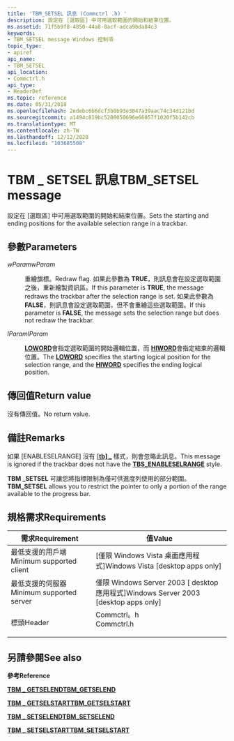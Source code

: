 ```yaml
---
title: 'TBM_SETSEL 訊息 (Commctrl .h) '
description: 設定在 [選取區] 中可用選取範圍的開始和結束位置。
ms.assetid: 71f5b9f8-4850-44a8-8acf-adca9bda84c3
keywords:
- TBM_SETSEL message Windows 控制項
topic_type:
- apiref
api_name:
- TBM_SETSEL
api_location:
- Commctrl.h
api_type:
- HeaderDef
ms.topic: reference
ms.date: 05/31/2018
ms.openlocfilehash: 2edebc6b6dcf3b0b93e3047a39aac74c34d121bd
ms.sourcegitcommit: a1494c819bc5200050696e66057f1020f5b142cb
ms.translationtype: MT
ms.contentlocale: zh-TW
ms.lasthandoff: 12/12/2020
ms.locfileid: "103685508"
---
```

# <a name="tbm_setsel-message"></a><span data-ttu-id="241dc-104">TBM \_ SETSEL 訊息</span><span class="sxs-lookup"><span data-stu-id="241dc-104">TBM\_SETSEL message</span></span>

<span data-ttu-id="241dc-105">設定在 [選取區] 中可用選取範圍的開始和結束位置。</span><span class="sxs-lookup"><span data-stu-id="241dc-105">Sets the starting and ending positions for the available selection range in a trackbar.</span></span>

## <a name="parameters"></a><span data-ttu-id="241dc-106">參數</span><span class="sxs-lookup"><span data-stu-id="241dc-106">Parameters</span></span>

<dl> <dt>

<span data-ttu-id="241dc-107">*wParam*</span><span class="sxs-lookup"><span data-stu-id="241dc-107">*wParam*</span></span> 
</dt> <dd>

<span data-ttu-id="241dc-108">重繪旗標。</span><span class="sxs-lookup"><span data-stu-id="241dc-108">Redraw flag.</span></span> <span data-ttu-id="241dc-109">如果此參數為 **TRUE**，則訊息會在設定選取範圍之後，重新繪製資訊區。</span><span class="sxs-lookup"><span data-stu-id="241dc-109">If this parameter is **TRUE**, the message redraws the trackbar after the selection range is set.</span></span> <span data-ttu-id="241dc-110">如果此參數為 **FALSE**，則訊息會設定選取範圍，但不會重繪這些選取範圍。</span><span class="sxs-lookup"><span data-stu-id="241dc-110">If this parameter is **FALSE**, the message sets the selection range but does not redraw the trackbar.</span></span>

</dd> <dt>

<span data-ttu-id="241dc-111">*lParam*</span><span class="sxs-lookup"><span data-stu-id="241dc-111">*lParam*</span></span> 
</dt> <dd>

<span data-ttu-id="241dc-112">[**LOWORD**](/previous-versions/windows/desktop/legacy/ms632659(v=vs.85))會指定選取範圍的開始邏輯位置，而 [**HIWORD**](/previous-versions/windows/desktop/legacy/ms632657(v=vs.85))會指定結束的邏輯位置。</span><span class="sxs-lookup"><span data-stu-id="241dc-112">The [**LOWORD**](/previous-versions/windows/desktop/legacy/ms632659(v=vs.85)) specifies the starting logical position for the selection range, and the [**HIWORD**](/previous-versions/windows/desktop/legacy/ms632657(v=vs.85)) specifies the ending logical position.</span></span>

</dd> </dl>

## <a name="return-value"></a><span data-ttu-id="241dc-113">傳回值</span><span class="sxs-lookup"><span data-stu-id="241dc-113">Return value</span></span>

<span data-ttu-id="241dc-114">沒有傳回值。</span><span class="sxs-lookup"><span data-stu-id="241dc-114">No return value.</span></span>

## <a name="remarks"></a><span data-ttu-id="241dc-115">備註</span><span class="sxs-lookup"><span data-stu-id="241dc-115">Remarks</span></span>

<span data-ttu-id="241dc-116">如果 [ENABLESELRANGE] 沒有 [ [**tb] \_**](trackbar-control-styles.md) 樣式，則會忽略此訊息。</span><span class="sxs-lookup"><span data-stu-id="241dc-116">This message is ignored if the trackbar does not have the [**TBS\_ENABLESELRANGE**](trackbar-control-styles.md) style.</span></span>

<span data-ttu-id="241dc-117">**TBM \_SETSEL** 可讓您將指標限制為僅可供進度列使用的部分範圍。</span><span class="sxs-lookup"><span data-stu-id="241dc-117">**TBM\_SETSEL** allows you to restrict the pointer to only a portion of the range available to the progress bar.</span></span>

## <a name="requirements"></a><span data-ttu-id="241dc-118">規格需求</span><span class="sxs-lookup"><span data-stu-id="241dc-118">Requirements</span></span>



| <span data-ttu-id="241dc-119">需求</span><span class="sxs-lookup"><span data-stu-id="241dc-119">Requirement</span></span> | <span data-ttu-id="241dc-120">值</span><span class="sxs-lookup"><span data-stu-id="241dc-120">Value</span></span> |
|-------------------------------------|---------------------------------------------------------------------------------------|
| <span data-ttu-id="241dc-121">最低支援的用戶端</span><span class="sxs-lookup"><span data-stu-id="241dc-121">Minimum supported client</span></span><br/> | <span data-ttu-id="241dc-122">\[僅限 Windows Vista 桌面應用程式\]</span><span class="sxs-lookup"><span data-stu-id="241dc-122">Windows Vista \[desktop apps only\]</span></span><br/>                                        |
| <span data-ttu-id="241dc-123">最低支援的伺服器</span><span class="sxs-lookup"><span data-stu-id="241dc-123">Minimum supported server</span></span><br/> | <span data-ttu-id="241dc-124">僅限 Windows Server 2003 \[ desktop 應用程式\]</span><span class="sxs-lookup"><span data-stu-id="241dc-124">Windows Server 2003 \[desktop apps only\]</span></span><br/>                                  |
| <span data-ttu-id="241dc-125">標頭</span><span class="sxs-lookup"><span data-stu-id="241dc-125">Header</span></span><br/>                   | <dl> <span data-ttu-id="241dc-126"><dt>Commctrl。h</dt></span><span class="sxs-lookup"><span data-stu-id="241dc-126"><dt>Commctrl.h</dt></span></span> </dl> |



## <a name="see-also"></a><span data-ttu-id="241dc-127">另請參閱</span><span class="sxs-lookup"><span data-stu-id="241dc-127">See also</span></span>

<dl> <dt>

<span data-ttu-id="241dc-128">**參考**</span><span class="sxs-lookup"><span data-stu-id="241dc-128">**Reference**</span></span>
</dt> <dt>

[<span data-ttu-id="241dc-129">**TBM \_ GETSELEND**</span><span class="sxs-lookup"><span data-stu-id="241dc-129">**TBM\_GETSELEND**</span></span>](tbm-getselend.md)
</dt> <dt>

[<span data-ttu-id="241dc-130">**TBM \_ GETSELSTART**</span><span class="sxs-lookup"><span data-stu-id="241dc-130">**TBM\_GETSELSTART**</span></span>](tbm-getselstart.md)
</dt> <dt>

[<span data-ttu-id="241dc-131">**TBM \_ SETSELEND**</span><span class="sxs-lookup"><span data-stu-id="241dc-131">**TBM\_SETSELEND**</span></span>](tbm-setselend.md)
</dt> <dt>

[<span data-ttu-id="241dc-132">**TBM \_ SETSELSTART**</span><span class="sxs-lookup"><span data-stu-id="241dc-132">**TBM\_SETSELSTART**</span></span>](tbm-setselstart.md)
</dt> </dl>

 

